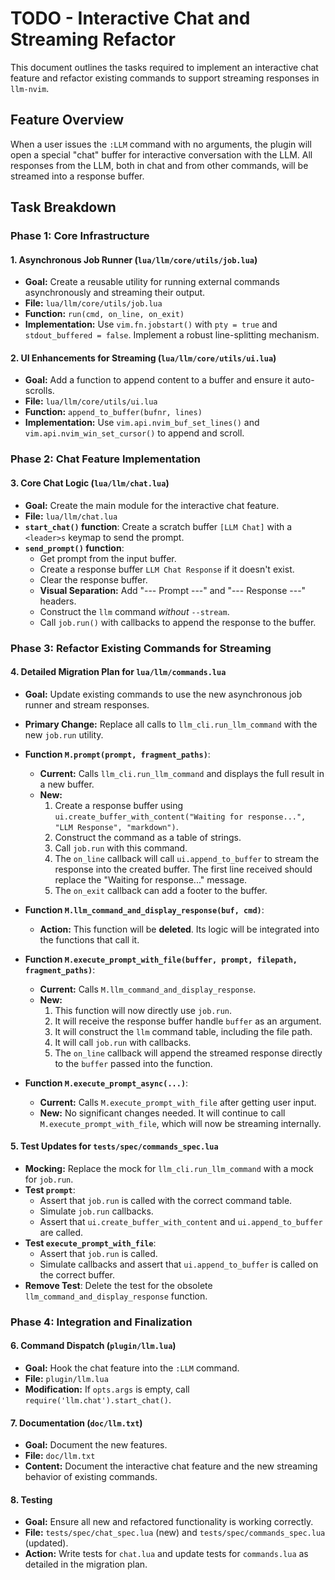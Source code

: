 # TODO - Interactive Chat and Streaming Refactor

This document outlines the tasks required to implement an interactive chat feature and refactor existing commands to support streaming responses in `llm-nvim`.

## Feature Overview

When a user issues the `:LLM` command with no arguments, the plugin will open a special "chat" buffer for interactive conversation with the LLM. All responses from the LLM, both in chat and from other commands, will be streamed into a response buffer.

## Task Breakdown

### Phase 1: Core Infrastructure

#### 1. Asynchronous Job Runner (`lua/llm/core/utils/job.lua`)

-   **Goal:** Create a reusable utility for running external commands asynchronously and streaming their output.
-   **File:** `lua/llm/core/utils/job.lua`
-   **Function:** `run(cmd, on_line, on_exit)`
-   **Implementation:** Use `vim.fn.jobstart()` with `pty = true` and `stdout_buffered = false`. Implement a robust line-splitting mechanism.

#### 2. UI Enhancements for Streaming (`lua/llm/core/utils/ui.lua`)

-   **Goal:** Add a function to append content to a buffer and ensure it auto-scrolls.
-   **File:** `lua/llm/core/utils/ui.lua`
-   **Function:** `append_to_buffer(bufnr, lines)`
-   **Implementation:** Use `vim.api.nvim_buf_set_lines()` and `vim.api.nvim_win_set_cursor()` to append and scroll.

### Phase 2: Chat Feature Implementation

#### 3. Core Chat Logic (`lua/llm/chat.lua`)

-   **Goal:** Create the main module for the interactive chat feature.
-   **File:** `lua/llm/chat.lua`
-   **`start_chat()` function**: Create a scratch buffer `[LLM Chat]` with a `<leader>s` keymap to send the prompt.
-   **`send_prompt()` function**:
    -   Get prompt from the input buffer.
    -   Create a response buffer `LLM Chat Response` if it doesn't exist.
    -   Clear the response buffer.
    -   **Visual Separation:** Add "--- Prompt ---" and "--- Response ---" headers.
    -   Construct the `llm` command *without* `--stream`.
    -   Call `job.run()` with callbacks to append the response to the buffer.

### Phase 3: Refactor Existing Commands for Streaming

#### 4. Detailed Migration Plan for `lua/llm/commands.lua`

-   **Goal:** Update existing commands to use the new asynchronous job runner and stream responses.
-   **Primary Change:** Replace all calls to `llm_cli.run_llm_command` with the new `job.run` utility.

-   **Function `M.prompt(prompt, fragment_paths)`**:
    -   **Current:** Calls `llm_cli.run_llm_command` and displays the full result in a new buffer.
    -   **New:**
        1.  Create a response buffer using `ui.create_buffer_with_content("Waiting for response...", "LLM Response", "markdown")`.
        2.  Construct the command as a table of strings.
        3.  Call `job.run` with this command.
        4.  The `on_line` callback will call `ui.append_to_buffer` to stream the response into the created buffer. The first line received should replace the "Waiting for response..." message.
        5.  The `on_exit` callback can add a footer to the buffer.

-   **Function `M.llm_command_and_display_response(buf, cmd)`**:
    -   **Action:** This function will be **deleted**. Its logic will be integrated into the functions that call it.

-   **Function `M.execute_prompt_with_file(buffer, prompt, filepath, fragment_paths)`**:
    -   **Current:** Calls `M.llm_command_and_display_response`.
    -   **New:**
        1.  This function will now directly use `job.run`.
        2.  It will receive the response buffer handle `buffer` as an argument.
        3.  It will construct the `llm` command table, including the file path.
        4.  It will call `job.run` with callbacks.
        5.  The `on_line` callback will append the streamed response directly to the `buffer` passed into the function.

-   **Function `M.execute_prompt_async(...)`**:
    -   **Current:** Calls `M.execute_prompt_with_file` after getting user input.
    -   **New:** No significant changes needed. It will continue to call `M.execute_prompt_with_file`, which will now be streaming internally.

#### 5. Test Updates for `tests/spec/commands_spec.lua`

-   **Mocking:** Replace the mock for `llm_cli.run_llm_command` with a mock for `job.run`.
-   **Test `prompt`**:
    -   Assert that `job.run` is called with the correct command table.
    -   Simulate `job.run` callbacks.
    -   Assert that `ui.create_buffer_with_content` and `ui.append_to_buffer` are called.
-   **Test `execute_prompt_with_file`**:
    -   Assert that `job.run` is called.
    -   Simulate callbacks and assert that `ui.append_to_buffer` is called on the correct buffer.
-   **Remove Test**: Delete the test for the obsolete `llm_command_and_display_response` function.

### Phase 4: Integration and Finalization

#### 6. Command Dispatch (`plugin/llm.lua`)

-   **Goal:** Hook the chat feature into the `:LLM` command.
-   **File:** `plugin/llm.lua`
-   **Modification:** If `opts.args` is empty, call `require('llm.chat').start_chat()`.

#### 7. Documentation (`doc/llm.txt`)

-   **Goal:** Document the new features.
-   **File:** `doc/llm.txt`
-   **Content:** Document the interactive chat feature and the new streaming behavior of existing commands.

#### 8. Testing

-   **Goal:** Ensure all new and refactored functionality is working correctly.
-   **File:** `tests/spec/chat_spec.lua` (new) and `tests/spec/commands_spec.lua` (updated).
-   **Action:** Write tests for `chat.lua` and update tests for `commands.lua` as detailed in the migration plan.
